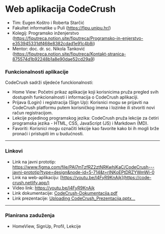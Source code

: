 # Web aplikacija CodeCrush
- Tim: Eugen Koštro i Roberta Starčić
- Fakultet informatike u Puli (https://fipu.unipu.hr/)
- Kolegij: Programsko inženjerstvo (https://fiputreca.notion.site/fiputreca/Programsko-in-enjerstvo-e353945331df468e8382cdad1e91c4b8i)
- Mentor: doc. dr. sc. Nikola Tanković (https://fiputreca.notion.site/fiputreca/Kontakt-stranica-875574d1b92248b1a8e90dae52cd29a9)
### Funkcionalnosti aplikacije
CodeCrush sadrži sljedeće funckionalnosti: 
- Home View: Početni prikaz aplikacije koji korisnicima pruža pregled svih dostupnih funkcionalnosti i informacija o CodeCrush aplikaciji.
- Prijava (Login) i registracija (Sign Up): Korisnici mogu se prijaviti na CodeCrush platformu putem korisničkog imena i lozinke ili stvoriti novi račun registracijom.
- Lekcije pojedinog programskog jezika: CodeCrush pruža lekcije za četiri programska jezika - HTML, CSS, JavaScript (JS) i Markdown (MD).
- Favoriti: Korisnici mogu označiti lekcije kao favorite kako bi ih mogli brže pronaći i pristupiti im u budućnosti.
---
### Linkovi
- Link na javni prototip: https://www.figma.com/file/PAl7mTzfRZ2ztNRKwhjKaC/CodeCrush---javni-prototip?type=design&node-id=5-714&t=rINKoEPtDRZYWmWi-0
- Link na web-aplikaciju: [https://youtu.be/l4FyR9KnAjk](https://code-crush.netlify.app/)
- Video link: https://youtu.be/l4FyR9KnAjk
- Link dokumentacije: [CodeCrush-Dokumentacija.pdf](https://github.com/rstarcic/CodeCrush/files/11853412/CodeCrush-Dokumentacija.pdf)
- Link prezentacije: [Uploading CodeCrush_Prezentacija.pptx…]()
---
### Planirana zaduženja
- HomeView, SignUp, Profil, Lekcije

 
